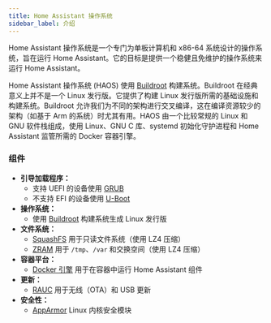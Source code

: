 ```yaml
---
title: Home Assistant 操作系统
sidebar_label: 介绍
---
```


Home Assistant 操作系统是一个专门为单板计算机和 x86-64 系统设计的操作系统，旨在运行 Home Assistant。它的目标是提供一个稳健且免维护的操作系统来运行 Home Assistant。

Home Assistant 操作系统 (HAOS) 使用 [Buildroot](https://buildroot.org/) 构建系统。Buildroot 在经典意义上并不是一个 Linux 发行版。它提供了构建 Linux 发行版所需的基础设施和构建系统。Buildroot 允许我们为不同的架构进行交叉编译，这在编译资源较少的架构（如基于 Arm 的系统）时尤其有用。HAOS 由一个比较常规的 Linux 和 GNU 软件栈组成，使用 Linux、GNU C 库、systemd 初始化守护进程和 Home Assistant 监管所需的 Docker 容器引擎。

### 组件

- **引导加载程序：**
  - 支持 UEFI 的设备使用 [GRUB](https://www.gnu.org/software/grub/)
  - 不支持 EFI 的设备使用 [U-Boot](https://www.denx.de/wiki/U-Boot)
- **操作系统：**
  - 使用 [Buildroot](https://buildroot.org/) 构建系统生成 Linux 发行版
- **文件系统：**
  - [SquashFS](https://www.kernel.org/doc/Documentation/filesystems/squashfs.txt) 用于只读文件系统（使用 LZ4 压缩）
  - [ZRAM](https://www.kernel.org/doc/Documentation/blockdev/zram.txt) 用于 `/tmp`、`/var` 和交换空间（使用 LZ4 压缩）
- **容器平台：**
  - [Docker 引擎](https://docs.docker.com/engine/) 用于在容器中运行 Home Assistant 组件
- **更新：**
  - [RAUC](https://rauc.io/) 用于无线（OTA）和 USB 更新
- **安全性：**
  - [AppArmor](https://apparmor.net/) Linux 内核安全模块